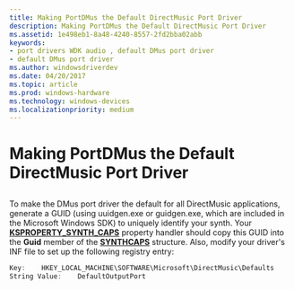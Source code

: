 ```yaml
---
title: Making PortDMus the Default DirectMusic Port Driver
description: Making PortDMus the Default DirectMusic Port Driver
ms.assetid: 1e498eb1-8a48-4240-8557-2fd2bba02abb
keywords:
- port drivers WDK audio , default DMus port driver
- default DMus port driver
ms.author: windowsdriverdev
ms.date: 04/20/2017
ms.topic: article
ms.prod: windows-hardware
ms.technology: windows-devices
ms.localizationpriority: medium
---
```


# Making PortDMus the Default DirectMusic Port Driver


## <span id="making_portdmus_the_default_directmusic_port_driver"></span><span id="MAKING_PORTDMUS_THE_DEFAULT_DIRECTMUSIC_PORT_DRIVER"></span>


To make the DMus port driver the default for all DirectMusic applications, generate a GUID (using uuidgen.exe or guidgen.exe, which are included in the Microsoft Windows SDK) to uniquely identify your synth. Your [**KSPROPERTY\_SYNTH\_CAPS**](https://msdn.microsoft.com/library/windows/hardware/ff537389) property handler should copy this GUID into the **Guid** member of the [**SYNTHCAPS**](https://msdn.microsoft.com/library/windows/hardware/ff538424) structure. Also, modify your driver's INF file to set up the following registry entry:

```cpp
Key:    HKEY_LOCAL_MACHINE\SOFTWARE\Microsoft\DirectMusic\Defaults
String Value:    DefaultOutputPort
 
```

 

 





